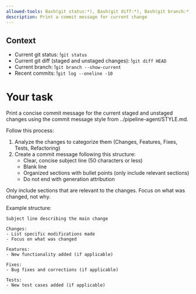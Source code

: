 ```yaml
---
allowed-tools: Bash(git status:*), Bash(git diff:*), Bash(git branch:*), Bash(git log:*)
description: Print a commit message for current change
---
```


## Context

- Current git status: !`git status`
- Current git diff (staged and unstaged changes): !`git diff HEAD`
- Current branch: !`git branch --show-current`
- Recent commits: !`git log --oneline -10`

# Your task

Print a concise commit message for the current staged and unstaged changes using the commit message style from ../pipeline-agent/STYLE.md.

Follow this process:
1. Analyze the changes to categorize them (Changes, Features, Fixes, Tests, Refactoring)
1. Create a commit message following this structure:
   - Clear, concise subject line (50 characters or less)
   - Blank line
   - Organized sections with bullet points (only include relevant sections)
   - Do not end with generation attribution

Only include sections that are relevant to the changes. Focus on what was changed, not why.

Example structure:
```
Subject line describing the main change

Changes:
- List specific modifications made
- Focus on what was changed

Features:
- New functionality added (if applicable)

Fixes:
- Bug fixes and corrections (if applicable)

Tests:
- New test cases added (if applicable)
```
